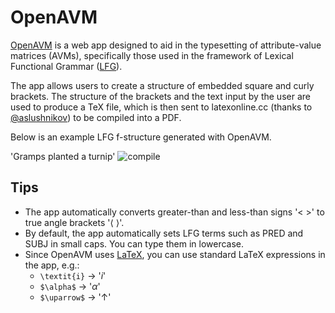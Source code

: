 # OpenAVM
[OpenAVM](https://sandbach.github.io/OpenAVM/) is a web app designed to aid in the typesetting of attribute-value matrices (AVMs), specifically those used in the framework of Lexical Functional Grammar ([LFG](https://ling.sprachwiss.uni-konstanz.de/pages/home/lfg/)).

The app allows users to create a structure of embedded square and curly brackets. The structure of the brackets and the text input by the user are used to produce a TeX file, which is then sent to latexonline.cc (thanks to [@aslushnikov](https://github.com/aslushnikov/latex-online)) to be compiled into a PDF.

Below is an example LFG f-structure generated with OpenAVM.

'Gramps planted a turnip'
![compile](https://user-images.githubusercontent.com/80465432/112725923-995b1a80-8f12-11eb-9550-a2dfcc591d2f.png)

## Tips
* The app automatically converts greater-than and less-than signs '< >' to true angle brackets '⟨ ⟩'.
* By default, the app automatically sets LFG terms such as PRED and SUBJ in small caps. You can type them in lowercase.
* Since OpenAVM uses [LaTeX](https://www.overleaf.com/latex/templates/a-quick-guide-to-latex/fghqpfgnxggz), you can use standard LaTeX expressions in the app, e.g.:
  * `\textit{i}` &rarr; '_i_'
  * `$\alpha$` &rarr; '_α_'
  * `$\uparrow$` &rarr; '&uarr;'
